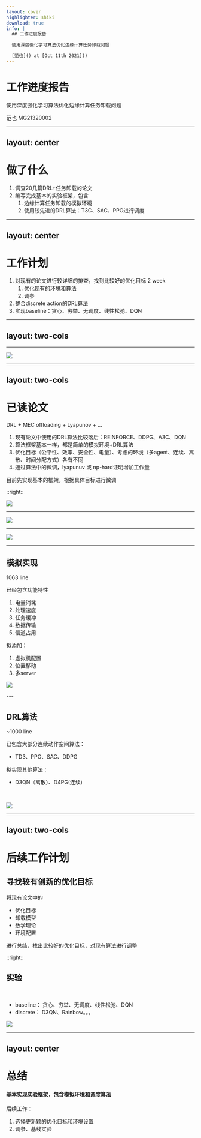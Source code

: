 ```yaml
---
layout: cover
highlighter: shiki
download: true
info: |
  ## 工作进度报告

  使用深度强化学习算法优化边缘计算任务卸载问题

  [范也]() at [Oct 11th 2021]()
---
```


# 工作进度报告

使用深度强化学习算法优化边缘计算任务卸载问题

<div class="uppercase text-sm tracking-widest">
范也 MG21320002
</div>

---
layout: center
---

# 做了什么
1. 调查20几篇DRL+任务卸载的论文
2. 编写完成基本的实验框架，包含
	1. 边缘计算任务卸载的模拟环境
	2. 使用较先进的DRL算法：T3C、SAC、PPO进行调度

---
layout: center
---

# 工作计划
1. 对现有的论文进行较详细的排查，找到比较好的优化目标 2 week
	1. 优化现有的环境和算法
	2. 调参
2. 整合discrete action的DRL算法 
3. 实现baseline：贪心、穷举、无调度、线性松弛、DQN

---
layout: two-cols
---
<template v-slot:default>

## MEC offloading 简介
1. 云计算的不足
2. 工厂、AR游戏...
3. 任务调度：最优化问题
	1. 传统方式（凸优化、非凸优化）、遗传算法
  2. game theory
	3. 深度强化学习算法：速度快、泛化性强
4. $$
   \begin{array}{ll}
   \min _{(\mathbf{a})} & Time + Battery, \\
   \text { s.t. } & a_{i} \in\{0,1\}, \forall i \in \mathcal{M},
   \end{array}
   $$
</template>

<template v-slot:right>

![](/img/mec.png)

</template>

---

![](/img/frame.png)

---
layout: two-cols
---

# 已读论文
DRL + MEC offloading + Lyapunov + ...
1. 现有论文中使用的DRL算法比较落后：REINFORCE、DDPG、A3C、DQN
2. 算法框架基本一样，都是简单的模拟环境+DRL算法
3. 优化目标（公平性、效率、安全性、电量）、考虑的环境（多agent、连续、离散、时间分配方式）各有不同
4. 通过算法中的微调，lyapunuv 或 np-hard证明增加工作量

目前先实现基本的框架，根据具体目标进行微调

::right::

![](/img/ddpg.png)

---

![](/img/methods.png)

---

![](/img/net.png)

---

## 模拟实现

<div class="grid grid-cols-[180px,180px,500px] gap-x-4">

<div>

1063 line

已经包含功能特性

1. 电量消耗
2. 处理速度
3. 任务缓冲
4. 数据传输
5. 信道占用

</div>

<div>

拟添加：

1. 虚拟机配置
2. 位置移动
3. 多server

</div>

<div>

![](/img/battery.png)

</div>

</div>
---

<div class="grid grid-cols-[250px,5px,600px] gap-x-4">

<div>

## DRL算法

~1000 line

已包含大部分连续动作空间算法：
- TD3、PPO、SAC、DDPG

拟实现其他算法：
- D3QN（离散）、D4PG(连续)

</div>

<div> </div>

<div>

<br/>


![](/img/survey.png)

</div>

</div>

---
layout: two-cols
---

# 后续工作计划

## 寻找较有创新的优化目标

将现有论文中的
- 优化目标
- 卸载模型
- 数学理论
- 环境配置

进行总结，找出比较好的优化目标，对现有算法进行调整

::right::

## 实验

<br/>

- baseline：
  贪心、穷举、无调度、线性松弛、DQN
- discrete：
  D3QN、Rainbow。。。

![](/img/tech.png)

---
layout: center
---

# 总结

#### 基本实现实验框架，包含模拟环境和调度算法

后续工作：
1. 选择更新颖的优化目标和环境设置
2. 调参、基线实验
